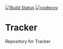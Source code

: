 [![Build Status](https://travis-ci.org/KirillAsmanov/job4j_junior.svg?branch=master)](https://travis-ci.org/KirillAsmanov/job4j_junior)
[![codecov](https://codecov.io/gh/KirillAsmanov/job4j_junior/branch/master/graph/badge.svg)](https://codecov.io/gh/KirillAsmanov/job4j_junior)
# Tracker
Repository for Tracker
